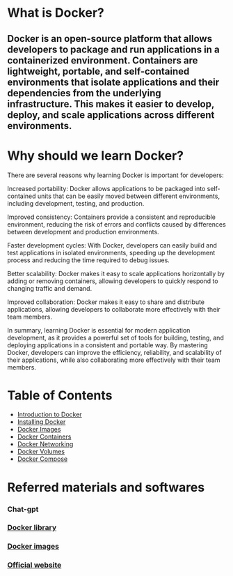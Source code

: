 # What is Docker?
## Docker is an open-source platform that allows developers to package and run applications in a containerized environment. Containers are lightweight, portable, and self-contained environments that isolate applications and their dependencies from the underlying infrastructure. This makes it easier to develop, deploy, and scale applications across different environments.

# Why should we learn Docker?
There are several reasons why learning Docker is important for developers:

Increased portability: Docker allows applications to be packaged into self-contained units that can be easily moved between different environments, including development, testing, and production.

Improved consistency: Containers provide a consistent and reproducible environment, reducing the risk of errors and conflicts caused by differences between development and production environments.

Faster development cycles: With Docker, developers can easily build and test applications in isolated environments, speeding up the development process and reducing the time required to debug issues.

Better scalability: Docker makes it easy to scale applications horizontally by adding or removing containers, allowing developers to quickly respond to changing traffic and demand.

Improved collaboration: Docker makes it easy to share and distribute applications, allowing developers to collaborate more effectively with their team members.

In summary, learning Docker is essential for modern application development, as it provides a powerful set of tools for building, testing, and deploying applications in a consistent and portable way. By mastering Docker, developers can improve the efficiency, reliability, and scalability of their applications, while also collaborating more effectively with their team members.

# Table of Contents
- [Introduction to Docker](00%20Introduction%20to%20Docker.md)
- [Installing Docker](01%20Installing%20Docker.md)
- [Docker Images](02%20Docker%20Images.md)
- [Docker Containers](03%20Docker%20Containers.md)
- [Docker Networking](04%20Docker%20Networking.md)
- [Docker Volumes](05%20Docker%20Volumes.md)
- [Docker Compose](06%20Docker%20Compose.md)

# Referred materials and softwares
### Chat-gpt
### [Docker library](https://github.com/docker-library)
### [Docker images](https://docs.docker.com/docker-hub/official_images)
### [Official website](https://www.docker.com/)